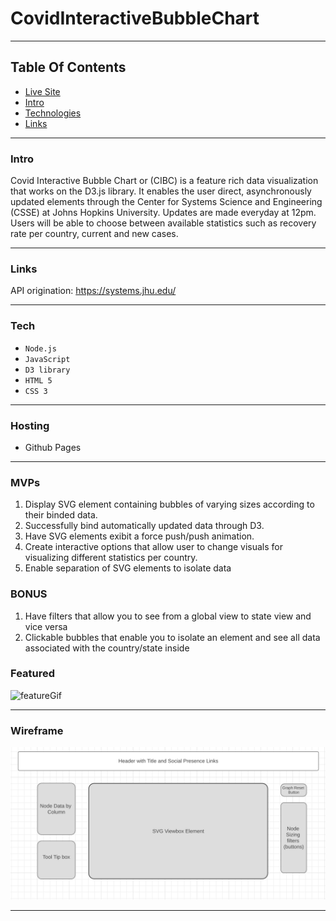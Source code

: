# CovidInteractiveBubbleChart
---






## Table Of Contents

* [Live Site](https://danbourdier.github.io/CovidInteractiveBubbleChart/)
* [Intro](https://github.com/danbourdier/CovidInteractiveBubbleChart/#Intro)
* [Technologies](https://github.com/danbourdier/CovidInteractiveBubbleChart/#Tech)
* [Links](https://github.com/danbourdier/CovidInteractiveBubbleChart/#Links)



---




### Intro
Covid Interactive Bubble Chart or (CIBC) is a feature rich data visualization that works on the D3.js library. It enables the user direct, asynchronously updated elements through the Center for Systems Science and Engineering (CSSE) at Johns Hopkins University. Updates are made everyday at 12pm. Users will be able to choose between available statistics such as recovery rate per country, current and new cases. 

---

### Links
API origination:  https://systems.jhu.edu/


---


### Tech

* `Node.js`
* `JavaScript`
* `D3 library`
* `HTML 5`
* `CSS 3`


---


### Hosting
* Github Pages

---

### MVPs
1. Display SVG element containing bubbles of varying sizes according to their binded data.
4. Successfully bind automatically updated data through D3.
2. Have SVG elements exibit a force push/push animation.
5. Create interactive options that allow user to change visuals for visualizing different statistics per country.
4. Enable separation of SVG elements to isolate data

### BONUS
1. Have filters that allow you to see from a global view to state view and vice versa
2. Clickable bubbles that enable you to isolate an element and see all data associated with the country/state inside


### Featured

![featureGif](https://github.com/danbourdier/CovidInteractiveBubbleChart/blob/master/src/vids/gifShowcase.gif)

---




### Wireframe

![wireframe](https://github.com/danbourdier/CovidInteractiveBubbleChart/blob/master/src/images/wireframe.png)

---



 